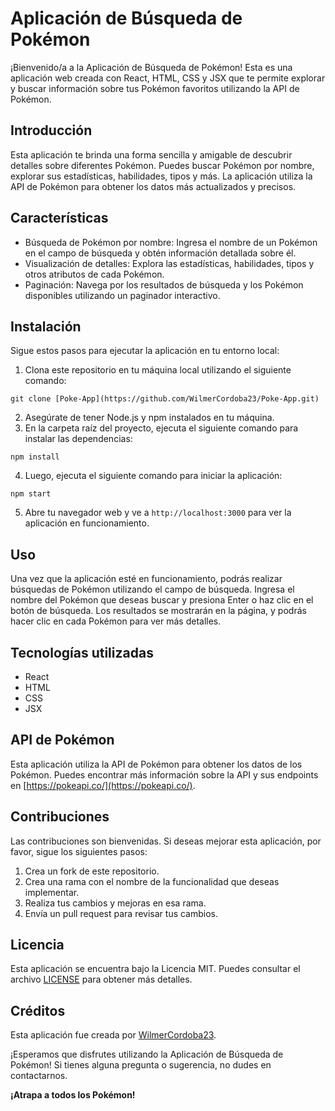 # Aplicación de Búsqueda de Pokémon

¡Bienvenido/a a la Aplicación de Búsqueda de Pokémon! Esta es una aplicación web creada con React, HTML, CSS y JSX que te permite explorar y buscar información sobre tus Pokémon favoritos utilizando la API de Pokémon.

## Introducción

Esta aplicación te brinda una forma sencilla y amigable de descubrir detalles sobre diferentes Pokémon. Puedes buscar Pokémon por nombre, explorar sus estadísticas, habilidades, tipos y más. La aplicación utiliza la API de Pokémon para obtener los datos más actualizados y precisos.

## Características

- Búsqueda de Pokémon por nombre: Ingresa el nombre de un Pokémon en el campo de búsqueda y obtén información detallada sobre él.
- Visualización de detalles: Explora las estadísticas, habilidades, tipos y otros atributos de cada Pokémon.
- Paginación: Navega por los resultados de búsqueda y los Pokémon disponibles utilizando un paginador interactivo.

## Instalación

Sigue estos pasos para ejecutar la aplicación en tu entorno local:

1. Clona este repositorio en tu máquina local utilizando el siguiente comando:

```shell
git clone [Poke-App](https://github.com/WilmerCordoba23/Poke-App.git)
```

2. Asegúrate de tener Node.js y npm instalados en tu máquina.
3. En la carpeta raíz del proyecto, ejecuta el siguiente comando para instalar las dependencias:

```shell
npm install
```

4. Luego, ejecuta el siguiente comando para iniciar la aplicación:

```shell
npm start
```

5. Abre tu navegador web y ve a `http://localhost:3000` para ver la aplicación en funcionamiento.

## Uso

Una vez que la aplicación esté en funcionamiento, podrás realizar búsquedas de Pokémon utilizando el campo de búsqueda. Ingresa el nombre del Pokémon que deseas buscar y presiona Enter o haz clic en el botón de búsqueda. Los resultados se mostrarán en la página, y podrás hacer clic en cada Pokémon para ver más detalles.

## Tecnologías utilizadas

- React
- HTML
- CSS
- JSX

## API de Pokémon

Esta aplicación utiliza la API de Pokémon para obtener los datos de los Pokémon. Puedes encontrar más información sobre la API y sus endpoints en [https://pokeapi.co/](https://pokeapi.co/).

## Contribuciones

Las contribuciones son bienvenidas. Si deseas mejorar esta aplicación, por favor, sigue los siguientes pasos:

1. Crea un fork de este repositorio.
2. Crea una rama con el nombre de la funcionalidad que deseas implementar.
3. Realiza tus cambios y mejoras en esa rama.
4. Envía un pull request para revisar tus cambios.

## Licencia

Esta aplicación se encuentra bajo la Licencia MIT. Puedes consultar el archivo [LICENSE](LICENSE) para obtener más detalles.

## Créditos

Esta aplicación fue creada por [WilmerCordoba23](https://github.com/WilmerCordoba23).

¡Esperamos que disfrutes utilizando la Aplicación de Búsqueda de Pokémon! Si tienes alguna pregunta o sugerencia, no dudes en contactarnos.

**¡Atrapa a todos los Pokémon!**
